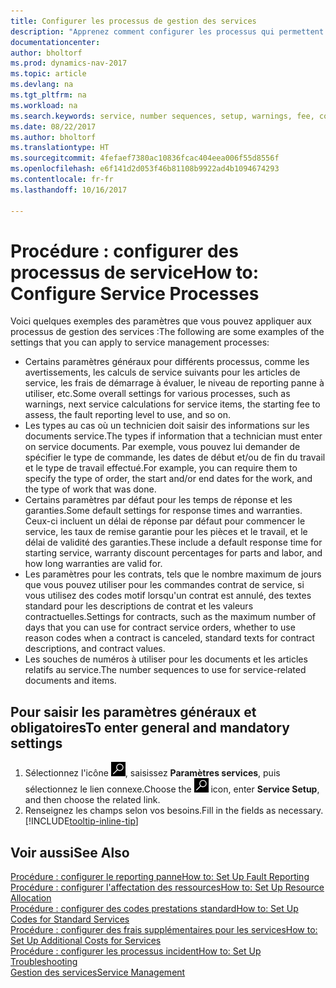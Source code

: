 ```yaml
---
title: Configurer les processus de gestion des services
description: "Apprenez comment configurer les processus qui permettent de vérifier que les clients sont satisfaits de votre service client."
documentationcenter: 
author: bholtorf
ms.prod: dynamics-nav-2017
ms.topic: article
ms.devlang: na
ms.tgt_pltfrm: na
ms.workload: na
ms.search.keywords: service, number sequences, setup, warnings, fee, contracts, warranties
ms.date: 08/22/2017
ms.author: bholtorf
ms.translationtype: HT
ms.sourcegitcommit: 4fefaef7380ac10836fcac404eea006f55d8556f
ms.openlocfilehash: e6f141d2d053f46b81108b9922ad4b1094674293
ms.contentlocale: fr-fr
ms.lasthandoff: 10/16/2017

---
```

# <a name="how-to-configure-service-processes"></a><span data-ttu-id="bb6cd-103">Procédure : configurer des processus de service</span><span class="sxs-lookup"><span data-stu-id="bb6cd-103">How to: Configure Service Processes</span></span>
<span data-ttu-id="bb6cd-104">Voici quelques exemples des paramètres que vous pouvez appliquer aux processus de gestion des services :</span><span class="sxs-lookup"><span data-stu-id="bb6cd-104">The following are some examples of the settings that you can apply to service management processes:</span></span>  
  
* <span data-ttu-id="bb6cd-105">Certains paramètres généraux pour différents processus, comme les avertissements, les calculs de service suivants pour les articles de service, les frais de démarrage à évaluer, le niveau de reporting panne à utiliser, etc.</span><span class="sxs-lookup"><span data-stu-id="bb6cd-105">Some overall settings for various processes, such as warnings, next service calculations for service items, the starting fee to assess, the fault reporting level to use, and so on.</span></span>  
* <span data-ttu-id="bb6cd-106">Les types au cas où un technicien doit saisir des informations sur les documents service.</span><span class="sxs-lookup"><span data-stu-id="bb6cd-106">The types if information that a technician must enter on service documents.</span></span> <span data-ttu-id="bb6cd-107">Par exemple, vous pouvez lui demander de spécifier le type de commande, les dates de début et/ou de fin du travail et le type de travail effectué.</span><span class="sxs-lookup"><span data-stu-id="bb6cd-107">For example, you can require them to specify the type of order, the start and/or end dates for the work, and the type of work that was done.</span></span>  
* <span data-ttu-id="bb6cd-108">Certains paramètres par défaut pour les temps de réponse et les garanties.</span><span class="sxs-lookup"><span data-stu-id="bb6cd-108">Some default settings for response times and warranties.</span></span> <span data-ttu-id="bb6cd-109">Ceux-ci incluent un délai de réponse par défaut pour commencer le service, les taux de remise garantie pour les pièces et le travail, et le délai de validité des garanties.</span><span class="sxs-lookup"><span data-stu-id="bb6cd-109">These include a default response time for starting service, warranty discount percentages for parts and labor, and how long warranties are valid for.</span></span>  
* <span data-ttu-id="bb6cd-110">Les paramètres pour les contrats, tels que le nombre maximum de jours que vous pouvez utiliser pour les commandes contrat de service, si vous utilisez des codes motif lorsqu'un contrat est annulé, des textes standard pour les descriptions de contrat et les valeurs contractuelles.</span><span class="sxs-lookup"><span data-stu-id="bb6cd-110">Settings for contracts, such as the maximum number of days that you can use for contract service orders, whether to use reason codes when a contract is canceled, standard texts for contract descriptions, and contract values.</span></span>  
* <span data-ttu-id="bb6cd-111">Les souches de numéros à utiliser pour les documents et les articles relatifs au service.</span><span class="sxs-lookup"><span data-stu-id="bb6cd-111">The number sequences to use for service-related documents and items.</span></span>  

## <a name="to-enter-general-and-mandatory-settings"></a><span data-ttu-id="bb6cd-112">Pour saisir les paramètres généraux et obligatoires</span><span class="sxs-lookup"><span data-stu-id="bb6cd-112">To enter general and mandatory settings</span></span>
1. <span data-ttu-id="bb6cd-113">Sélectionnez l'icône ![Page ou état pour la recherche](media/ui-search/search_small.png "Page ou état pour la recherche"), saisissez **Paramètres services**, puis sélectionnez le lien connexe.</span><span class="sxs-lookup"><span data-stu-id="bb6cd-113">Choose the ![Search for Page or Report](media/ui-search/search_small.png "Search for Page or Report icon") icon, enter **Service Setup**, and then choose the related link.</span></span>
2. <span data-ttu-id="bb6cd-114">Renseignez les champs selon vos besoins.</span><span class="sxs-lookup"><span data-stu-id="bb6cd-114">Fill in the fields as necessary.</span></span> [!INCLUDE[tooltip-inline-tip](includes/tooltip-inline-tip_md.md)]  

## <a name="see-also"></a><span data-ttu-id="bb6cd-115">Voir aussi</span><span class="sxs-lookup"><span data-stu-id="bb6cd-115">See Also</span></span>  
[<span data-ttu-id="bb6cd-116">Procédure : configurer le reporting panne</span><span class="sxs-lookup"><span data-stu-id="bb6cd-116">How to: Set Up Fault Reporting</span></span>](service-how-setup-fault-reporting.md)  
[<span data-ttu-id="bb6cd-117">Procédure : configurer l'affectation des ressources</span><span class="sxs-lookup"><span data-stu-id="bb6cd-117">How to: Set Up Resource Allocation</span></span>](service-how-setup-resource-allocation.md)  
[<span data-ttu-id="bb6cd-118">Procédure : configurer des codes prestations standard</span><span class="sxs-lookup"><span data-stu-id="bb6cd-118">How to: Set Up Codes for Standard Services</span></span>](service-how-setup-service-coding.md)  
[<span data-ttu-id="bb6cd-119">Procédure : configurer des frais supplémentaires pour les services</span><span class="sxs-lookup"><span data-stu-id="bb6cd-119">How to: Set Up Additional Costs for Services</span></span>](service-how-setup-service-costs-pricing.md)  
[<span data-ttu-id="bb6cd-120">Procédure : configurer les processus incident</span><span class="sxs-lookup"><span data-stu-id="bb6cd-120">How to: Set Up Troubleshooting</span></span>](service-how-setup-troubleshooting.md)  
[<span data-ttu-id="bb6cd-121">Gestion des services</span><span class="sxs-lookup"><span data-stu-id="bb6cd-121">Service Management</span></span>](service-service.md)  

